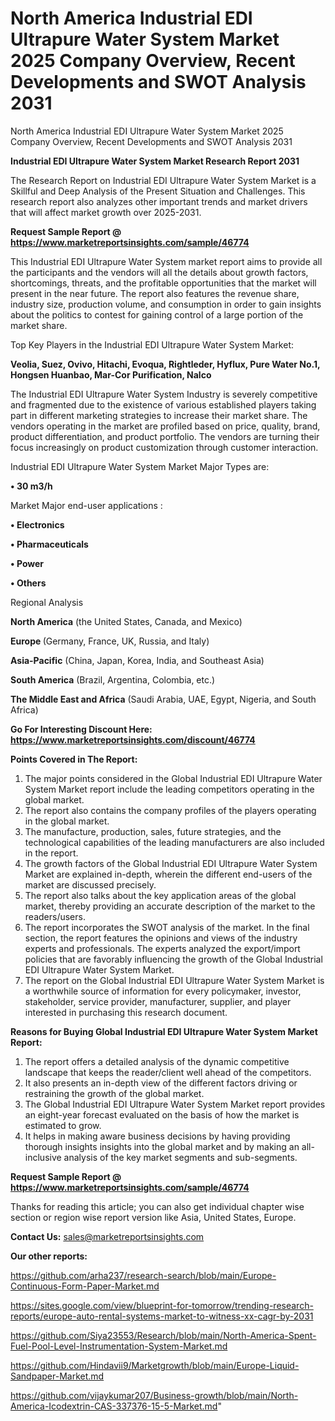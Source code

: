 # North America Industrial EDI Ultrapure Water System Market 2025 Company Overview, Recent Developments and SWOT Analysis 2031
North America Industrial EDI Ultrapure Water System Market 2025 Company Overview, Recent Developments and SWOT Analysis 2031

<strong>Industrial EDI Ultrapure Water System Market Research Report 2031</strong>

The Research Report on Industrial EDI Ultrapure Water System Market is a Skillful and Deep Analysis of the Present Situation and Challenges. This research report also analyzes other important trends and market drivers that will affect market growth over 2025-2031.

<strong>Request Sample Report @ <a href=https://www.marketreportsinsights.com/sample/46774>https://www.marketreportsinsights.com/sample/46774</a></strong>

This Industrial EDI Ultrapure Water System market report aims to provide all the participants and the vendors will all the details about growth factors, shortcomings, threats, and the profitable opportunities that the market will present in the near future. The report also features the revenue share, industry size, production volume, and consumption in order to gain insights about the politics to contest for gaining control of a large portion of the market share.

Top Key Players in the Industrial EDI Ultrapure Water System Market:

<strong>Veolia, Suez, Ovivo, Hitachi, Evoqua, Rightleder, Hyflux, Pure Water No.1, Hongsen Huanbao, Mar-Cor Purification, Nalco</strong>

The Industrial EDI Ultrapure Water System Industry is severely competitive and fragmented due to the existence of various established players taking part in different marketing strategies to increase their market share. The vendors operating in the market are profiled based on price, quality, brand, product differentiation, and product portfolio. The vendors are turning their focus increasingly on product customization through customer interaction.

Industrial EDI Ultrapure Water System Market Major Types are:

<strong>•  30 m3/h</strong>

Market Major end-user applications :

<strong>•  Electronics

•  Pharmaceuticals

•  Power

•  Others</strong>

Regional Analysis

</u><strong><b>North America</b></strong> (the United States, Canada, and Mexico)

<strong><b>Europe </b></strong>(Germany, France, UK, Russia, and Italy)

<strong><b>Asia-Pacific</b></strong> (China, Japan, Korea, India, and Southeast Asia)

<strong><b>South America</b></strong> (Brazil, Argentina, Colombia, etc.)

<strong><b>The Middle East and Africa</b></strong> (Saudi Arabia, UAE, Egypt, Nigeria, and South Africa)

<strong>Go For Interesting Discount Here: <a href=https://www.marketreportsinsights.com/discount/46774>https://www.marketreportsinsights.com/discount/46774</a></strong>

<strong>Points Covered in The Report:</strong>
<ol>
  <li>The major points considered in the Global Industrial EDI Ultrapure Water System Market report include the leading competitors operating in the global market.</li>
  <li>The report also contains the company profiles of the players operating in the global market.</li>
  <li>The manufacture, production, sales, future strategies, and the technological capabilities of the leading manufacturers are also included in the report.</li>
  <li>The growth factors of the Global Industrial EDI Ultrapure Water System Market are explained in-depth, wherein the different end-users of the market are discussed precisely.</li>
  <li>The report also talks about the key application areas of the global market, thereby providing an accurate description of the market to the readers/users.</li>
  <li>The report incorporates the SWOT analysis of the market. In the final section, the report features the opinions and views of the industry experts and professionals. The experts analyzed the export/import policies that are favorably influencing the growth of the Global Industrial EDI Ultrapure Water System Market.</li>
  <li>The report on the Global Industrial EDI Ultrapure Water System Market is a worthwhile source of information for every policymaker, investor, stakeholder, service provider, manufacturer, supplier, and player interested in purchasing this research document.</li>
</ol>
<strong>Reasons for Buying Global Industrial EDI Ultrapure Water System Market Report:</strong>

<ol>
  <li>The report offers a detailed analysis of the dynamic competitive landscape that keeps the reader/client well ahead of the competitors.</li>
  <li>It also presents an in-depth view of the different factors driving or restraining the growth of the global market.</li>
  <li>The Global Industrial EDI Ultrapure Water System Market report provides an eight-year forecast evaluated on the basis of how the market is estimated to grow.</li>
  <li>It helps in making aware business decisions by having providing thorough insights insights into the global market and by making an all-inclusive analysis of the key market segments and sub-segments.</li>
</ol>
<strong>Request Sample Report @ <a href=https://www.marketreportsinsights.com/sample/46774>https://www.marketreportsinsights.com/sample/46774</a></strong>


Thanks for reading this article; you can also get individual chapter wise section or region wise report version like Asia, United States, Europe.

<strong>Contact Us:</strong>
sales@marketreportsinsights.com

<strong>Our other reports:</strong>

<a href=https://github.com/arha237/research-search/blob/main/Europe-Continuous-Form-Paper-Market.md>https://github.com/arha237/research-search/blob/main/Europe-Continuous-Form-Paper-Market.md</a>

<a href=https://sites.google.com/view/blueprint-for-tomorrow/trending-research-reports/europe-auto-rental-systems-market-to-witness-xx-cagr-by-2031>https://sites.google.com/view/blueprint-for-tomorrow/trending-research-reports/europe-auto-rental-systems-market-to-witness-xx-cagr-by-2031</a>

<a href=https://github.com/Siya23553/Research/blob/main/North-America-Spent-Fuel-Pool-Level-Instrumentation-System-Market.md>https://github.com/Siya23553/Research/blob/main/North-America-Spent-Fuel-Pool-Level-Instrumentation-System-Market.md</a>

<a href=https://github.com/Hindavii9/Marketgrowth/blob/main/Europe-Liquid-Sandpaper-Market.md>https://github.com/Hindavii9/Marketgrowth/blob/main/Europe-Liquid-Sandpaper-Market.md</a>

<a href=https://github.com/vijaykumar207/Business-growth/blob/main/North-America-Icodextrin-CAS-337376-15-5-Market.md>https://github.com/vijaykumar207/Business-growth/blob/main/North-America-Icodextrin-CAS-337376-15-5-Market.md</a>"
